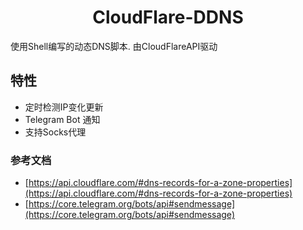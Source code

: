 <h1 align="center">CloudFlare-DDNS</h1>

使用Shell编写的动态DNS脚本. 由CloudFlareAPI驱动

## 特性
* 定时检测IP变化更新
* Telegram Bot 通知
* 支持Socks代理

### 参考文档
* [https://api.cloudflare.com/#dns-records-for-a-zone-properties](https://api.cloudflare.com/#dns-records-for-a-zone-properties)
* [https://core.telegram.org/bots/api#sendmessage](https://core.telegram.org/bots/api#sendmessage)